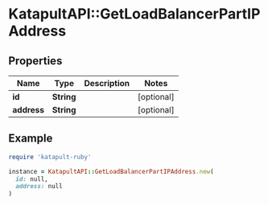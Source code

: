 # KatapultAPI::GetLoadBalancerPartIPAddress

## Properties

| Name | Type | Description | Notes |
| ---- | ---- | ----------- | ----- |
| **id** | **String** |  | [optional] |
| **address** | **String** |  | [optional] |

## Example

```ruby
require 'katapult-ruby'

instance = KatapultAPI::GetLoadBalancerPartIPAddress.new(
  id: null,
  address: null
)
```

